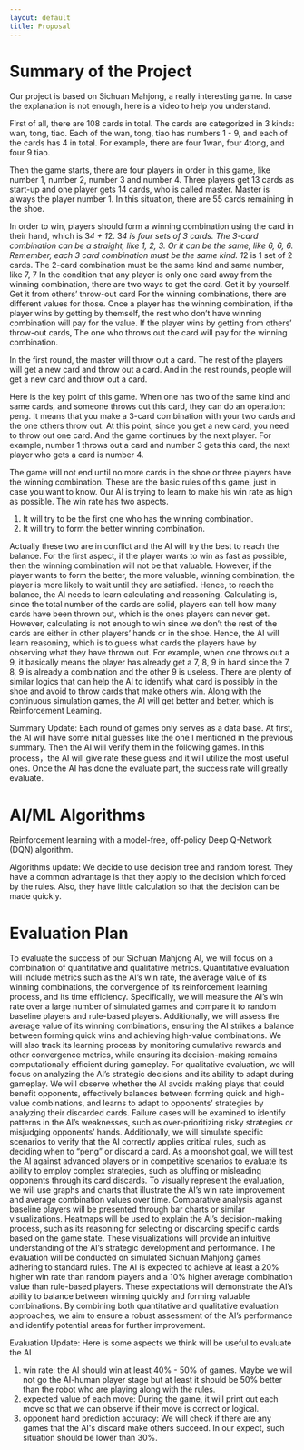 ```yaml
---
layout: default
title: Proposal
---
```


# Summary of the Project
Our project is based on Sichuan Mahjong, a really interesting game. In case the explanation is not enough, here is a video to help you understand. 

First of all, there are 108 cards in total. The cards are categorized in 3 kinds: wan, tong, tiao. Each of the wan, tong, tiao has numbers 1 - 9, and each of the cards has 4 in total. For example, there are four 1wan, four 4tong, and four 9 tiao. 

Then the game starts, there are four players in order in this game, like number 1, number 2, number 3 and number 4. Three players get 13 cards as start-up and one player gets 14 cards, who is called master. Master is always the player number 1. In this situation, there are 55 cards remaining in the shoe. 

In order to win, players should form a winning combination using the card in their hand, which is 3*4 + 1*2. 
3*4 is four sets of 3 cards. The 3-card combination can be a straight, like 1, 2, 3. Or it can be the same, like 6, 6, 6. Remember, each 3 card combination must be the same kind. 
1*2 is 1 set of 2 cards. The 2-card combination must be the same kind and same number, like 7, 7
In the condition that any player is only one card away from the winning combination, there are two ways to get the card.
Get it by yourself.
Get it from others’ throw-out card
For the winning combinations, there are different values for those. Once a player has the winning combination, if the player wins by getting by themself, the rest who don’t have winning combination will pay for the value. If the player wins by getting from others’ throw-out cards, The one who throws out the card will pay for the winning combination.

In the first round, the master will throw out a card. The rest of the players will get a new card and throw out a card. And in the rest rounds, people will get a new card and throw out a card. 

Here is the key point of this game. When one has two of the same kind and same cards, and someone throws out this card, they can do an operation: peng. It means that you make a 3-card combination with your two cards and the one others throw out. At this point, since you get a new card, you need to throw out one card. And the game continues by the next player. For example, number 1 throws out a card and number 3 gets this card, the next player who gets a card is number 4.

The game will not end until no more cards in the shoe or three players have the winning combination.
These are the basic rules of this game, just in case you want to know.  Our AI is trying to learn to make his win rate as high as possible. The win rate has two aspects.
1. It will try to be the first one who has the winning combination.
2. It will try to form the better winning combination. 

Actually these two are in conflict and the AI will try the best to reach the balance. For the first aspect, if the player wants to win as fast as possible, then the winning combination will not be that valuable. However, if the player wants to form the better, the more valuable, winning combination, the player is more likely to wait until they are satisfied. Hence, to reach the balance, the AI needs to learn calculating and reasoning. Calculating is, since the total number of the cards are solid, players can tell how many cards have been thrown out, which is the ones players can never get. However, calculating is not enough to win since we don’t the rest of the cards are either in other players’ hands or in the shoe. Hence, the AI will learn reasoning, which is to guess what cards the players have by observing what they have thrown out. For example, when one throws out a 9, it basically means the player has already get a 7, 8, 9 in hand since the 7, 8, 9 is already a combination and the other 9 is useless. There are plenty of similar logics that can help the AI to identify what card is possibly in the shoe and avoid to throw cards that make others win. Along with the continuous simulation games, the AI will get better and better, which is Reinforcement Learning.

Summary Update: Each round of games only serves as a data base. At first, the AI will have some initial guesses like the one I mentioned in the previous summary. Then the AI will verify them in the following games. In this process，the AI will give rate these guess and it will utilize the most useful ones. Once the AI has done the evaluate part, the success rate will greatly evaluate.


# AI/ML Algorithms
Reinforcement learning with a model-free, off-policy Deep Q-Network (DQN) algorithm.

Algorithms update: We decide to use decision tree and random forest. They have a common advantage is that they apply to the decision which forced by the rules. Also, they have little calculation so that the decision can be made quickly.


# Evaluation Plan
To evaluate the success of our Sichuan Mahjong AI, we will focus on a combination of quantitative and qualitative metrics. Quantitative evaluation will include metrics such as the AI’s win rate, the average value of its winning combinations, the convergence of its reinforcement learning process, and its time efficiency. Specifically, we will measure the AI’s win rate over a large number of simulated games and compare it to random baseline players and rule-based players. Additionally, we will assess the average value of its winning combinations, ensuring the AI strikes a balance between forming quick wins and achieving high-value combinations. We will also track its learning process by monitoring cumulative rewards and other convergence metrics, while ensuring its decision-making remains computationally efficient during gameplay.
For qualitative evaluation, we will focus on analyzing the AI’s strategic decisions and its ability to adapt during gameplay. We will observe whether the AI avoids making plays that could benefit opponents, effectively balances between forming quick and high-value combinations, and learns to adapt to opponents’ strategies by analyzing their discarded cards. Failure cases will be examined to identify patterns in the AI’s weaknesses, such as over-prioritizing risky strategies or misjudging opponents’ hands. Additionally, we will simulate specific scenarios to verify that the AI correctly applies critical rules, such as deciding when to “peng” or discard a card. As a moonshot goal, we will test the AI against advanced players or in competitive scenarios to evaluate its ability to employ complex strategies, such as bluffing or misleading opponents through its card discards.
To visually represent the evaluation, we will use graphs and charts that illustrate the AI’s win rate improvement and average combination values over time. Comparative analysis against baseline players will be presented through bar charts or similar visualizations. Heatmaps will be used to explain the AI’s decision-making process, such as its reasoning for selecting or discarding specific cards based on the game state. These visualizations will provide an intuitive understanding of the AI’s strategic development and performance.
The evaluation will be conducted on simulated Sichuan Mahjong games adhering to standard rules. The AI is expected to achieve at least a 20% higher win rate than random players and a 10% higher average combination value than rule-based players. These expectations will demonstrate the AI’s ability to balance between winning quickly and forming valuable combinations. By combining both quantitative and qualitative evaluation approaches, we aim to ensure a robust assessment of the AI’s performance and identify potential areas for further improvement.

Evaluation Update: Here is some aspects we think will be useful to evaluate the AI
1. win rate: the AI should win at least 40% - 50% of games. Maybe we will not go the AI-human player stage but at least it should be 50% better than the robot who are playing along with the rules.
2. expected value of each move: During the game, it will print out each move so that we can observe if their move is correct or logical.
3. opponent hand prediction accuracy: We will check if there are any games that the AI's discard make others succeed. In our expect, such situation should be lower than 30%.